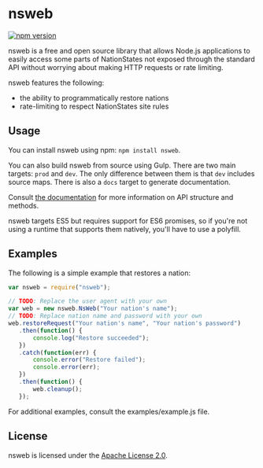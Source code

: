 # nsweb #

[![npm version](https://badge.fury.io/js/nsweb.svg)](https://badge.fury.io/js/nsweb)

nsweb is a free and open source library that allows Node.js applications to 
easily access some parts of NationStates not exposed through the standard API
without worrying about making HTTP requests or rate limiting.

nsweb features the following:

* the ability to programmatically restore nations
* rate-limiting to respect NationStates site rules

## Usage ##

You can install nsweb using npm: `npm install nsweb`.

You can also build nsweb from source using Gulp. There are two main targets: 
`prod` and `dev`. The only difference between them is that `dev` includes
source maps. There is also a `docs` target to generate documentation.

Consult [the documentation](https://auralia.github.io/node-nsweb/) for more 
information on API structure and methods.

nsweb targets ES5 but requires support for ES6 promises, so if you're not 
using a runtime that supports them natively, you'll have to use a polyfill.

## Examples ##

The following is a simple example that restores a nation:

```js
var nsweb = require("nsweb");

// TODO: Replace the user agent with your own
var web = new nsweb.NsWeb("Your nation's name");
// TODO: Replace nation name and password with your own
web.restoreRequest("Your nation's name", "Your nation's password")
   .then(function() {
       console.log("Restore succeeded");
   })
   .catch(function(err) {
       console.error("Restore failed");
       console.error(err);
   })
   .then(function() {
       web.cleanup();
   });
```

For additional examples, consult the examples/example.js file.

## License ##

nsweb is licensed under the [Apache License 2.0](http://www.apache.org/licenses/LICENSE-2.0).
